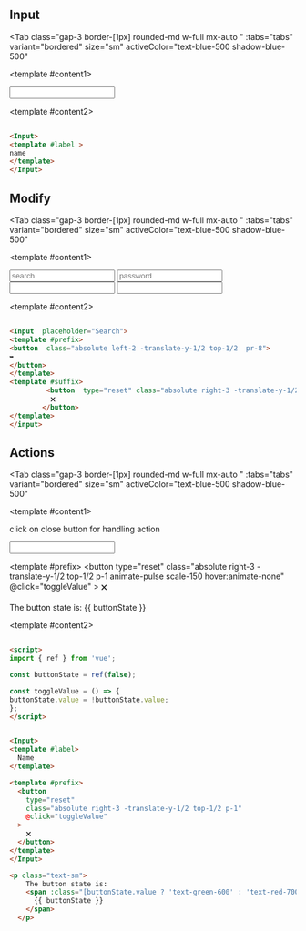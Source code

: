 <script setup>


const tabs = [
  { label: 'demo', value: 1, content: '' },
  { label: 'slots', value: 2, content: ''},
  { label: 'Props', value: 3, content: ''}


]

import { ref } from 'vue';

const buttonState = ref(false);

const toggleValue = () => {
  buttonState.value = !buttonState.value; 
};
</script>


## Input 



<Tab 
   class="gap-3 border-[1px]  rounded-md w-full mx-auto "
    :tabs="tabs" 
    variant="bordered"
    size="sm"
    activeColor="text-blue-500 shadow-blue-500"
  >

<template #content1>

<div class=" py-10  rounded-lg shadow-inner flex justify-center items-center">
  
<Input label="name"/>
</div


</div>

</template>

  <template #content2>

  ```md

<Input>
<template #label >
name
</template>
</Input>


```
  </template>
    <template #content3>

  ```md

<Input label="name" />


```
  </template>

</Tab>


## Modify 



<Tab 
   class="gap-3 border-[1px]  rounded-md w-full mx-auto "
    :tabs="tabs" 
    variant="bordered"
    size="sm"
    activeColor="text-blue-500 shadow-blue-500"
  >

<template #content1>

<div class=" py-10 px-2 rounded-lg  shadow-inner grid  grid-cols-2 gap-12 justify-items-center">
  
<Input  prefix="➥" suffix='🗙' placeholder='search' InputClass="rounded-full ring-2  "/>
<Input prefix="👤"   placeholder="password" InputClass="shadow-blue-200 shadow-inner" />
<Input  label="User name" InputClass="shadow-[1px_4px_2px_-2px_rgba(34,_197,_94,_0.5)] " LabelInputClass=' top-12 left-[84px] rounded-full  px-2  bg-transparent '/>
<Input label="Gmail"  LabelInputClass=' top-[-10px] left-8 rounded-full bg-white  px-2  text-sm '  />


</div>

</template>

  <template #content2>

  ```md

<Input  placeholder="Search">
  <template #prefix>
 <button  class="absolute left-2 -translate-y-1/2 top-1/2  pr-8">
➥
 </button>
</template>
  <template #suffix>
           <button  type="reset" class="absolute right-3 -translate-y-1/2 top-1/2 p-1">
            🗙
          </button>
  </template>
  </input>

```
  </template>
    <template #content3>

  ```md

<Input  prefix="➥" suffix='🗙' placeholder='search' InputClass="rounded-full ring-2  "/>
<Input prefix="👤"   placeholder="password" InputClass="shadow-blue-200 shadow-inner" />
<Input  label="User name" InputClass="shadow-[1px_4px_2px_-2px_rgba(34,_197,_94,_0.5)] " LabelInputClass=' top-12 left-[84px] rounded-full  px-2  bg-transparent '/>
<Input label="Gmail"  LabelInputClass=' top-[-10px] left-8 rounded-full bg-white  px-2  text-sm '  />


```
  </template>

</Tab>



## Actions


<Tab 
   class="gap-3 border-[1px]  rounded-md w-full mx-auto "
    :tabs="tabs" 
    variant="bordered"
    size="sm"
    activeColor="text-blue-500 shadow-blue-500"
  >

<template #content1>

<div class=" py-10 px-2 rounded-lg  shadow-inner grid gap-2   justify-items-center">

<p class="text-gray-600"> click on  close button for handling action</p>
<Input>
  <template #label>
    Name
  </template>

  <template #prefix>
    <button
      type="reset"
      class="absolute right-3 -translate-y-1/2 top-1/2 p-1 animate-pulse scale-150 hover:animate-none"
      @click="toggleValue"
    >
      🗙
    </button>
  </template>
</Input>

 <p class="text-sm">
      The button state is: 
      <span :class="[buttonState ? 'text-green-600' : 'text-red-700']">
        {{ buttonState }}
      </span>
    </p>
</div>

</template>

  <template #content2>

  ```md

<script>
import { ref } from 'vue';

const buttonState = ref(false);

const toggleValue = () => {
  buttonState.value = !buttonState.value; 
};
</script>


<Input>
  <template #label>
    Name
  </template>

  <template #prefix>
    <button
      type="reset"
      class="absolute right-3 -translate-y-1/2 top-1/2 p-1"
      @click="toggleValue"
    >
      🗙
    </button>
  </template>
</Input>

 <p class="text-sm">
      The button state is: 
      <span :class="[buttonState.value ? 'text-green-600' : 'text-red-700']">
        {{ buttonState }}
      </span>
    </p>

```
  </template>
    <template #content3>

  ```md

<Input label="name" suffix="X" />

```
  </template>

</Tab>


